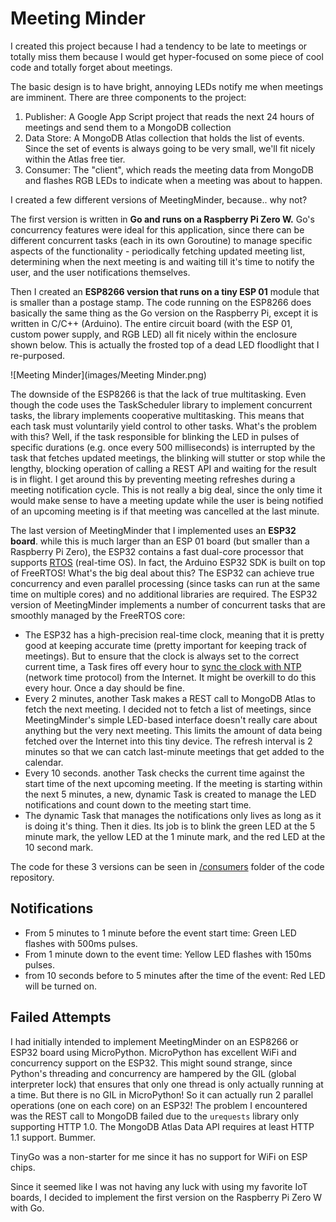# Meeting Minder



I created this project because I had a tendency to be late to meetings or totally miss them because I would get hyper-focused on some piece of cool code and totally forget about meetings.

The basic design is to have bright, annoying LEDs notify me when meetings are imminent. There are three components to the project:

1. Publisher: A Google App Script project that reads the next 24 hours of meetings and send them to a MongoDB collection
2. Data Store: A MongoDB Atlas collection that holds the list of events. Since the set of events is always going to be very small, we'll fit nicely within the Atlas free tier.
3. Consumer: The "client", which reads the meeting data from MongoDB and flashes RGB LEDs to indicate when a meeting was about to happen.

I created a few different versions of MeetingMinder, because.. why not? 

The first version is written in **Go and runs on a Raspberry Pi Zero W.** Go's concurrency features were ideal for this application, since there can be different concurrent tasks (each in its own Goroutine) to manage specific aspects of the functionality - periodically fetching updated meeting list, determining when the next meeting is and waiting till it's time to notify the user, and the user notifications themselves.

Then I created an **ESP8266 version that runs on a tiny ESP 01** module that is smaller than a postage stamp. The code running on the ESP8266 does basically the same thing as the Go version on the Raspberry Pi, except it is written in C/C++ (Arduino). The entire circuit board (with the ESP 01, custom power supply, and RGB LED) all fit nicely within the enclosure shown below. This is actually the frosted top of a dead LED floodlight that I re-purposed.

![Meeting Minder](images/Meeting Minder.png)

The downside of the ESP8266 is that the lack of true multitasking. Even though the code uses the TaskScheduler library to implement concurrent tasks, the library implements cooperative multitasking. This means that each task must voluntarily yield control to other tasks. What's the problem with this? Well, if the task responsible for blinking the LED in pulses of specific durations (e.g. once every 500 milliseconds) is interrupted by the task that fetches updated meetings, the blinking will stutter or stop while the lengthy, blocking operation of calling a REST API and waiting for the result is in flight. I get around this by preventing meeting refreshes during a meeting notification cycle. This is not really a big deal, since the only time it would make sense to have a meeting update while the user is being notified of an upcoming meeting is if that meeting was cancelled at the last minute.

The last version of MeetingMinder that I implemented uses an **ESP32 board**. while this is much larger than an ESP 01 board (but smaller than a Raspberry Pi Zero), the ESP32 contains a fast dual-core processor that supports [RTOS](https://docs.espressif.com/projects/esp-idf/en/latest/esp32/api-reference/system/freertos.html) (real-time OS). In fact, the Arduino ESP32 SDK is built on top of FreeRTOS! What's the big deal about this? The ESP32 can achieve true concurrency and even parallel processing (since tasks can run at the same time on multiple cores) and no additional libraries are required. The ESP32 version of MeetingMinder implements a number of concurrent tasks that are smoothly managed by the FreeRTOS core:

- The ESP32 has a high-precision real-time clock, meaning that it is pretty good at keeping accurate time (pretty important for keeping track of meetings). But to ensure that the clock is always set to the correct current time, a Task fires off every hour to [sync the clock with NTP](https://lastminuteengineers.com/esp32-ntp-server-date-time-tutorial/) (network time protocol) from the Internet. It might be overkill to do this every hour. Once a day should be fine.
- Every 2 minutes, another Task makes a REST call to MongoDB Atlas to fetch the next meeting. I decided not to fetch a list of meetings, since MeetingMinder's simple LED-based interface doesn't really care about anything but the very next meeting. This limits the amount of data being fetched over the Internet into this tiny device. The refresh interval is 2 minutes so that we can catch last-minute meetings that get added to the calendar.
- Every 10 seconds. another Task checks the current time against the start time of the next upcoming meeting. If the meeting is starting within the next 5 minutes, a new, dynamic Task is created to manage the LED notifications and count down to the meeting start time.
- The dynamic Task that manages the notifications only lives as long as it is doing it's thing. Then it dies. Its job is to blink the green LED at the 5 minute mark, the yellow LED at the 1 minute mark, and the red LED at the 10 second mark.

The code for these 3 versions can be seen in [/consumers](https://github.com/davealexis/meetingminder/tree/main/consumers) folder of the code repository.



## Notifications

- From 5 minutes to 1 minute before the event start time: Green LED flashes with 500ms pulses.
- From 1 minute down to the event time: Yellow LED flashes with 150ms pulses.
- from 10 seconds before to 5 minutes after the time of the event:  Red LED will be turned on.



## Failed Attempts

I had initially intended to implement MeetingMinder on an ESP8266 or ESP32 board using MicroPython. MicroPython has excellent WiFi and concurrency support on the ESP32. This might sound strange, since Python's threading and concurrency are hampered by the GIL (global interpreter lock) that ensures that only one thread is only actually running at a time. But there is no GIL in MicroPython! So it can actually run 2 parallel operations (one on each core) on an ESP32! The problem I encountered was the REST call to MongoDB failed due to the `urequests` library only supporting HTTP 1.0. The MongoDB Atlas Data API requires at least HTTP 1.1 support. Bummer.

TinyGo was a non-starter for me since it has no support for WiFi on ESP chips.

Since it seemed like I was not having any luck with using my favorite IoT boards, I decided to implement the first version on the Raspberry Pi Zero W with Go.
